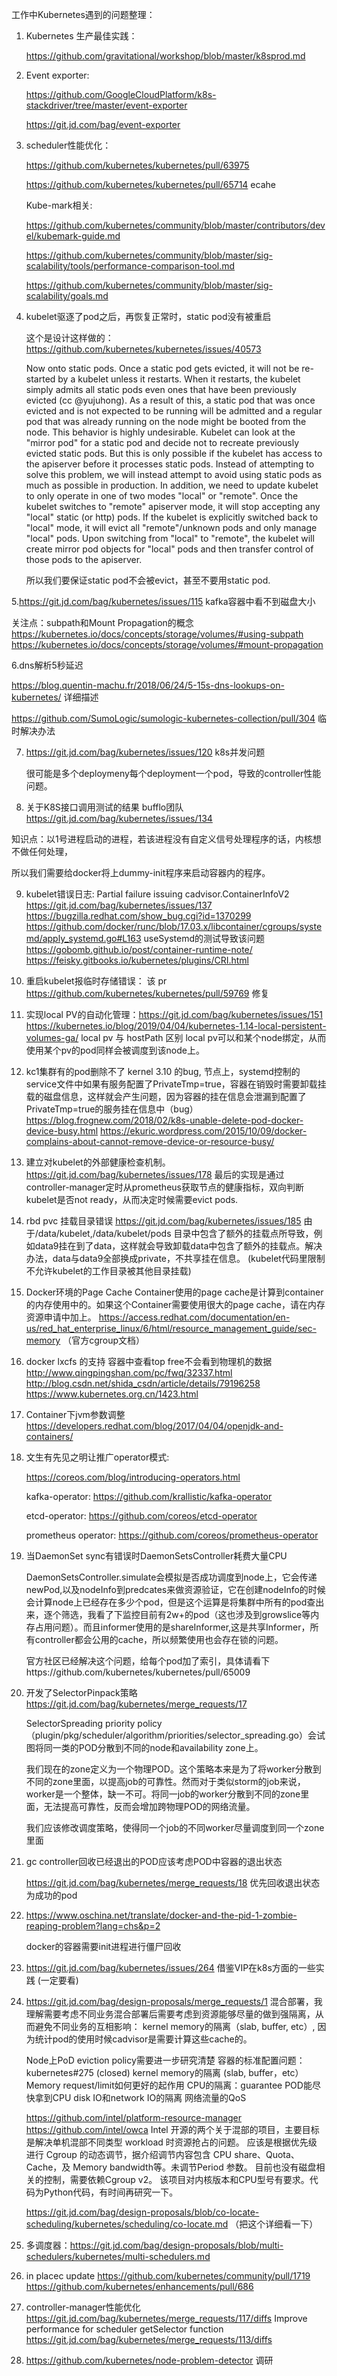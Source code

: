 工作中Kubernetes遇到的问题整理：

1. Kubernetes 生产最佳实践：

   https://github.com/gravitational/workshop/blob/master/k8sprod.md

2. Event exporter: 

   https://github.com/GoogleCloudPlatform/k8s-stackdriver/tree/master/event-exporter

   https://git.jd.com/bag/event-exporter

3. scheduler性能优化：

   https://github.com/kubernetes/kubernetes/pull/63975

   https://github.com/kubernetes/kubernetes/pull/65714  ecahe

   Kube-mark相关:

   https://github.com/kubernetes/community/blob/master/contributors/devel/kubemark-guide.md

   https://github.com/kubernetes/community/blob/master/sig-scalability/tools/performance-comparison-tool.md

   https://github.com/kubernetes/community/blob/master/sig-scalability/goals.md

4. kubelet驱逐了pod之后，再恢复正常时，static pod没有被重启

   这个是设计这样做的： https://github.com/kubernetes/kubernetes/issues/40573

   Now onto static pods. Once a static pod gets evicted, it will not be re-started by a kubelet unless it restarts. When it restarts, the kubelet simply admits all static pods even ones that have been previously evicted (cc @yujuhong). As a result of this, a static pod that was once evicted and is not expected to be running will be admitted and a regular pod that was already running on the node might be booted from the node. This behavior is highly undesirable. Kubelet can look at the "mirror pod" for a static pod and decide not to recreate previously evicted static pods. But this is only possible if the kubelet has access to the apiserver before it processes static pods. Instead of attempting to solve this problem, we will instead attempt to avoid using static pods as much as possible in production. In addition, we need to update kubelet to only operate in one of two modes "local" or "remote". Once the kubelet switches to "remote" apiserver mode, it will stop accepting any "local" static (or http) pods. If the kubelet is explicitly switched back to "local" mode, it will evict all "remote"/unknown pods and only manage "local" pods. Upon switching from "local" to "remote", the kubelet will create mirror pod objects for "local" pods and then transfer control of those pods to the apiserver.

   所以我们要保证static pod不会被evict，甚至不要用static pod.

5.https://git.jd.com/bag/kubernetes/issues/115 kafka容器中看不到磁盘大小

   关注点：subpath和Mount Propagation的概念  https://kubernetes.io/docs/concepts/storage/volumes/#using-subpath   https://kubernetes.io/docs/concepts/storage/volumes/#mount-propagation

6.dns解析5秒延迟 

https://blog.quentin-machu.fr/2018/06/24/5-15s-dns-lookups-on-kubernetes/ 详细描述

https://github.com/SumoLogic/sumologic-kubernetes-collection/pull/304 临时解决办法

7. https://git.jd.com/bag/kubernetes/issues/120 k8s并发问题

   很可能是多个deploymeny每个deployment一个pod，导致的controller性能问题。

8. 关于K8S接口调用测试的结果 bufflo团队 https://git.jd.com/bag/kubernetes/issues/134
  
  知识点：以1号进程启动的进程，若该进程没有自定义信号处理程序的话，内核想不做任何处理，
  
  所以我们需要给docker将上dummy-init程序来启动容器内的程序。

9. kubelet错误日志: Partial failure issuing cadvisor.ContainerInfoV2 https://git.jd.com/bag/kubernetes/issues/137
   https://bugzilla.redhat.com/show_bug.cgi?id=1370299
   https://github.com/docker/runc/blob/17.03.x/libcontainer/cgroups/systemd/apply_systemd.go#L163
   useSystemd的测试导致该问题
   https://gobomb.github.io/post/container-runtime-note/
   https://feisky.gitbooks.io/kubernetes/plugins/CRI.html

10. 重启kubelet报临时存储错误： 该 pr https://github.com/kubernetes/kubernetes/pull/59769 修复

11. 实现local PV的自动化管理：https://git.jd.com/bag/kubernetes/issues/151
    https://kubernetes.io/blog/2019/04/04/kubernetes-1.14-local-persistent-volumes-ga/
    local pv 与 hostPath 区别 local pv可以和某个node绑定，从而使用某个pv的pod同样会被调度到该node上。

12. kc1集群有的pod删除不了 
    kernel 3.10 的bug, 节点上，systemd控制的service文件中如果有服务配置了PrivateTmp=true，容器在销毁时需要卸载挂载的磁盘信息，这样就会产生问题，因为容器的挂在信息会泄漏到配置了PrivateTmp=true的服务挂在信息中（bug）
    https://blog.frognew.com/2018/02/k8s-unable-delete-pod-docker-device-busy.html
    https://ekuric.wordpress.com/2015/10/09/docker-complains-about-cannot-remove-device-or-resource-busy/

13. 建立对kubelet的外部健康检查机制。https://git.jd.com/bag/kubernetes/issues/178
    最后的实现是通过controller-manager定时从prometheus获取节点的健康指标，双向判断kubelet是否not ready，从而决定时候需要evict pods.
    
14. rbd pvc 挂载目录错误 https://git.jd.com/bag/kubernetes/issues/185
    由于/data/kubelet,/data/kubelet/pods 目录中包含了额外的挂载点所导致，例如data9挂在到了data，这样就会导致卸载data中包含了额外的挂载点。解决办法，data与data9全部换成private，不共享挂在信息。 (kubelet代码里限制不允许kubelet的工作目录被其他目录挂载)

15. Docker环境的Page Cache 
    Container使用的page cache是计算到container的内存使用中的。如果这个Container需要使用很大的page cache，请在内存资源申请中加上。
    https://access.redhat.com/documentation/en-us/red_hat_enterprise_linux/6/html/resource_management_guide/sec-memory （官方cgroup文档）

16. docker lxcfs 的支持
    容器中查看top free不会看到物理机的数据
    http://www.qingpingshan.com/pc/fwq/32337.html
    http://blog.csdn.net/shida_csdn/article/details/79196258
    https://www.kubernetes.org.cn/1423.html

17. Container下jvm参数调整 https://developers.redhat.com/blog/2017/04/04/openjdk-and-containers/

18. 文生有先见之明让推广operator模式:

    https://coreos.com/blog/introducing-operators.html

    kafka-operator: https://github.com/krallistic/kafka-operator 

    etcd-operator: https://github.com/coreos/etcd-operator 

    prometheus operator: https://github.com/coreos/prometheus-operator

19. 当DaemonSet sync有错误时DaemonSetsController耗费大量CPU

    DaemonSetsController.simulate会模拟是否成功调度到node上，它会传递newPod,以及nodeInfo到predcates来做资源验证，它在创建nodeInfo的时候会计算node上已经存在多少个pod，但是这个运算是将集群中所有的pod查出来，逐个筛选，我看了下监控目前有2w+的pod（这也涉及到growslice等内存占用问题）。而且informer使用的是shareInformer,这是共享Informer，所有controller都会公用的cache，所以频繁使用也会存在锁的问题。

    官方社区已经解决这个问题，给每个pod加了索引，具体请看下https://github.com/kubernetes/kubernetes/pull/65009

20. 开发了SelectorPinpack策略 https://git.jd.com/bag/kubernetes/merge_requests/17

    SelectorSpreading priority policy （plugin/pkg/scheduler/algorithm/priorities/selector_spreading.go）会试图将同一类的POD分散到不同的node和availability zone上。

    我们现在的zone定义为一个物理POD。这个策略本来是为了将worker分散到不同的zone里面，以提高job的可靠性。然而对于类似storm的job来说，worker是一个整体，缺一不可。将同一job的worker分散到不同的zone里面，无法提高可靠性，反而会增加跨物理POD的网络流量。

    我们应该修改调度策略，使得同一个job的不同worker尽量调度到同一个zone里面

21. gc controller回收已经退出的POD应该考虑POD中容器的退出状态  

    https://git.jd.com/bag/kubernetes/merge_requests/18 优先回收退出状态为成功的pod

22. https://www.oschina.net/translate/docker-and-the-pid-1-zombie-reaping-problem?lang=chs&p=2

    docker的容器需要init进程进行僵尸回收

23. https://git.jd.com/bag/kubernetes/issues/264 借鉴VIP在k8s方面的一些实践 (一定要看)

24. https://git.jd.com/bag/design-proposals/merge_requests/1 
    混合部署，我理解需要考虑不同业务混合部署后需要考虑到资源能够尽量的做到强隔离，从而避免不同业务的互相影响：
    kernel memory的隔离（slab, buffer, etc）, 因为统计pod的使用时候cadvisor是需要计算这些cache的。
    
    Node上PoD eviction policy需要进一步研究清楚
    容器的标准配置问题：kubernetes#275 (closed)
    kernel memory的隔离 (slab, buffer，etc）
    Memory request/limit如何更好的起作用
    CPU的隔离：guarantee POD能尽快拿到CPU
    disk IO和network IO的隔离
    网络流量的QoS
    
    https://github.com/intel/platform-resource-manager
    https://github.com/intel/owca
    Intel 开源的两个关于混部的项目，主要目标是解决单机混部不同类型 workload 时资源抢占的问题。
    应该是根据优先级 进行 Cgroup 的动态调节，据介绍调节内容包含 CPU share、Quota、Cache，及 Memory bandwidth等。未调节Period 参数。
    目前也没有磁盘相关的控制，需要依赖Cgroup v2。
    该项目对内核版本和CPU型号有要求。代码为Python代码，有时间再研究一下。

    https://git.jd.com/bag/design-proposals/blob/co-locate-scheduling/kubernetes/scheduling/co-locate.md （把这个详细看一下）


25. 多调度器：https://git.jd.com/bag/design-proposals/blob/multi-schedulers/kubernetes/multi-schedulers.md

26. in placec update https://github.com/kubernetes/community/pull/1719 https://github.com/kubernetes/enhancements/pull/686

27. controller-manager性能优化 https://git.jd.com/bag/kubernetes/merge_requests/117/diffs
    Improve performance for scheduler getSelector function https://git.jd.com/bag/kubernetes/merge_requests/113/diffs

28. https://github.com/kubernetes/node-problem-detector 调研